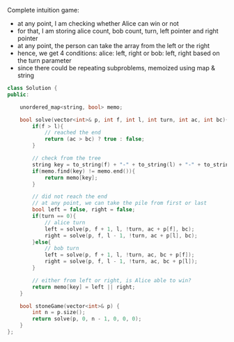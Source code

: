 Complete intuition game: 
- at any point, I am checking whether Alice can win or not
- for that, I am storing alice count, bob count, turn, left pointer and right pointer
- at any point, the person can take the array from the left or the right
- hence, we get 4 conditions: alice: left, right or bob: left, right based on the turn parameter
- since there could be repeating subproblems, memoized using map & string

```c++
class Solution {
public:

    unordered_map<string, bool> memo;

    bool solve(vector<int>& p, int f, int l, int turn, int ac, int bc){
        if(f > l){
            // reached the end
            return (ac > bc) ? true : false; 
        }

        // check from the tree
        string key = to_string(f) + "-" + to_string(l) + "-" + to_string(turn);
        if(memo.find(key) != memo.end()){
            return memo[key];
        }

        // did not reach the end
        // at any point, we can take the pile from first or last
        bool left = false, right = false;
        if(turn == 0){
            // alice turn
            left = solve(p, f + 1, l, !turn, ac + p[f], bc);
            right = solve(p, f, l - 1, !turn, ac + p[l], bc);
        }else{
            // bob turn
            left = solve(p, f + 1, l, !turn, ac, bc + p[f]);
            right = solve(p, f, l - 1, !turn, ac, bc + p[l]);
        }

        // either from left or right, is Alice able to win?
        return memo[key] = left || right; 
    }

    bool stoneGame(vector<int>& p) {
        int n = p.size(); 
        return solve(p, 0, n - 1, 0, 0, 0);   
    }
};
```
